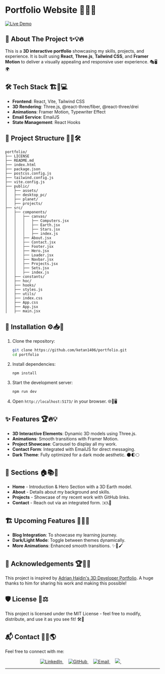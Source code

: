 # Portfolio Website 🎨🚀🌟

[![Live Demo](https://img.shields.io/badge/Live%20Demo-React-blue?style=for-the-badge&logo=react)](https://ketan-saini-portfolio.vercel.app/)

## 🚀 About The Project ✨💡🔥

This is a **3D interactive portfolio** showcasing my skills, projects, and experience. It is built using **React**, **Three.js**, **Tailwind CSS**, and **Framer Motion** to deliver a visually appealing and responsive user experience. 🎭🖥️🌍

## 🛠️ Tech Stack 🏗️🔧💻

- **Frontend**: React, Vite, Tailwind CSS
- **3D Rendering**: Three.js, @react-three/fiber, @react-three/drei
- **Animations**: Framer Motion, Typewriter Effect
- **Email Service**: EmailJS
- **State Management**: React Hooks

## 📂 Project Structure 📁📜🛠️

```
portfolio/
├── LICENSE
├── README.md
├── index.html
├── package.json
├── postcss.config.js
├── tailwind.config.js
├── vite.config.js
├── public/
│   ├── assets/
│   ├── desktop_pc/
│   ├── planet/
│   ├── projects/
├── src/
│   ├── components/
│   │   ├── canvas/
│   │   │   ├── Computers.jsx
│   │   │   ├── Earth.jsx
│   │   │   ├── Stars.jsx
│   │   │   ├── index.js
│   │   ├── About.jsx
│   │   ├── Contact.jsx
│   │   ├── Footer.jsx
│   │   ├── Hero.jsx
│   │   ├── Loader.jsx
│   │   ├── Navbar.jsx
│   │   ├── Projects.jsx
│   │   ├── Sets.jsx
│   │   ├── index.js
│   ├── constants/
│   ├── hoc/
│   ├── hooks/
│   ├── styles.js
│   ├── utils/
│   ├── index.css
│   ├── App.css
│   ├── App.jsx
│   ├── main.jsx
```

## 🔧 Installation ⚙️📥💾

1. Clone the repository:

   ```bash
   git clone https://github.com/ketan1406/portfolio.git
   cd portfolio
   ```

2. Install dependencies:

   ```bash
   npm install
   ```

3. Start the development server:

   ```bash
   npm run dev
   ```

4. Open `http://localhost:5173/` in your browser. 🌐🚀🖥️

## ✨ Features 🏆🔥💡

- **3D Interactive Elements**: Dynamic 3D models using Three.js.
- **Animations**: Smooth transitions with Framer Motion.
- **Project Showcase**: Carousel to display all my work.
- **Contact Form**: Integrated with EmailJS for direct messaging.
- **Dark Theme**: Fully optimized for a dark mode aesthetic. 🌑🌓🌕

## 📌 Sections 🏠📚🔗

- **Home** - Introduction & Hero Section with a 3D Earth model.
- **About** - Details about my background and skills.
- **Projects** - Showcase of my recent work with GitHub links.
- **Contact** - Reach out via an integrated form. ✉️📞💬

## 🏗️ Upcoming Features 📅🔮💭

- **Blog Integration**: To showcase my learning journey.
- **Dark/Light Mode**: Toggle between themes dynamically.
- **More Animations**: Enhanced smooth transitions. ✨🎥🖌️

## 🔗 Acknowledgements 🏆🙏✨

This project is inspired by [Adrian Hajdin's 3D Developer Portfolio](https://github.com/adrianhajdin/project_3D_developer_portfolio/tree/main). A huge thanks to him for sharing his work and making this possible!

## 🛡️ License 📜⚖️

This project is licensed under the MIT License - feel free to modify, distribute, and use it as you see fit! 🛠️🚀

## 📬 Contact 📩📞🌎

Feel free to connect with me:

<p align="center">
  <a href="https://www.linkedin.com/in/ketan-saini-245861211/" target="_blank">
    <img src="https://img.shields.io/badge/LinkedIn-0A66C2?style=for-the-badge&logo=linkedin&logoColor=white" alt="LinkedIn">
  </a>
   &nbsp;&nbsp;&nbsp;
  <a href="https://github.com/ketan1406" target="_blank">
    <img src="https://img.shields.io/badge/GitHub-181717?style=for-the-badge&logo=github&logoColor=white" alt="GitHub">
  </a>
   &nbsp;&nbsp;&nbsp;
  <a href="mailto:sainiketan99@gmail.com">
    <img src="https://img.shields.io/badge/Email-D14836?style=for-the-badge&logo=gmail&logoColor=white" alt="Email">
  </a>
   &nbsp;&nbsp;&nbsp;
  <a href="https://x.com/ketekorg" target="_blank">
    <img src="https://img.shields.io/badge/X-000000?style=for-the-badge&logo=x&logoColor=white">
  </a>
   &nbsp;&nbsp;&nbsp;
</p>

---
